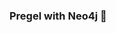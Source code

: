### Pregel with Neo4j 🚀

































































































































 









































